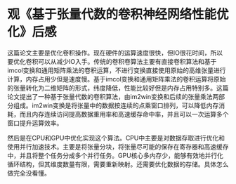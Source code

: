 # 观《基于张量代数的卷积神经网络性能优化》后感

这篇论文主要是优化卷积操作。现在硬件的运算速度很快，但IO很花时间，所以要优化卷积可以从减少IO入手。传统的卷积卷算法主要有直接卷积算法和基于imcol变换和通用矩阵乘法的卷积运算，不进行变换直接使用原始的高维张量进行计算，内存占用少但是速度慢。基于imcol变换和通用矩阵乘法的卷积运算将原始的张量转化为二维矩阵的形式，纬度降低，性能比较好但是内存占用特别多。这篇论文提出了一种基于张量代数的卷积算法，由im2win变换和后续的张量乘法两部分组成。im2win变换是将张量中的数据按连续的点乘窗口排列，可以降低内存消耗，而且内存连续访问提高数据重用率和高速缓存命中率，并且可以一次运算多个窗口提升运算效率。

然后是在CPU和GPU中优化实现这个算法。CPU中主要是对数据存取进行优化和使用并行加速技术。主要是将张量分块，将张量尽可能的保存在寄存器和高速缓存中，并且将整个任务分成多个并行任务。GPU核心多内存少，能够有效地并行化循环结构，但其维度数量有限，需要重新映射。还需要优化数据的存储。具体怎么做完全没看懂。